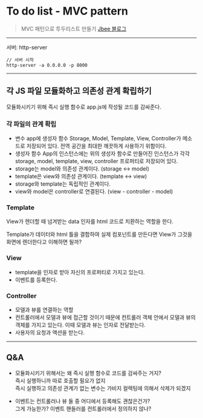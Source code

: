 # To do list - MVC pattern

> MVC 패턴으로 투두리스트 만들기
> [Jbee 블로그](https://asfirstalways.tistory.com/248)

---

서버: http-server

```terminal
// 서버 시작
http-server -a 0.0.0.0 -p 8000
```

---

## 각 JS 파일 모듈화하고 의존성 관계 확립하기

모듈화시키기 위해 즉시 실행 함수로 app.js에 작성될 코드를 감싸준다.

### 각 파일의 관계 확립

- 변수 app에 생성자 함수 Storage, Model, Template, View, Controller가 메소드로 저장되어 있다. 전역 공간을 최대한 깨끗하게 사용하기 위함이다.
- 생성자 함수 App의 인스턴스에는 위의 생성자 함수로 만들어진 인스턴스가 각각 storage, model, template, view, controller 프로퍼티로 저장되어 있다.
- storage는 model와 의존성 관계이다. (storage <-> model)
- template은 view와 의존성 관계이다. (template <-> view)
- storage와 template는 독립적인 관계이다.
- view와 model은 controller로 연결된다. (view - controller - model)

### Template

View가 렌더할 때 넘겨받는 data 인자를 html 코드로 치환하는 역할을 한다.

Template가 데이터와 html 틀을 결합하여 실제 컴포넌트를 만든다면 View가 그것을 화면에 렌더한다고 이해하면 될까?

### View

- template을 인자로 받아 자신의 프로퍼티로 가지고 있는다.
- 이벤트를 등록한다.

### Controller

- 모델과 뷰를 연결하는 역할
- 컨트롤러에서 모델과 뷰에 접근할 것이기 때문에 컨트롤러 객체 안에서 모델과 뷰의 객체를 가지고 있는다. 이때 모델과 뷰는 인자로 전달받는다.
- 사용자의 요청과 액션을 받는다.

---

## Q&A

- 모듈화시키기 위해서는 왜 즉시 실행 함수로 코드를 감싸주는 거지?  
  즉시 실행하니까 따로 호출할 필요가 없지  
  즉시 실행하고 의존성 관계가 없는 변수는 가비지 컬렉팅에 의해서 삭제가 되겠지

- 이벤트는 컨트롤러나 뷰 둘 중 어디에서 등록해도 괜찮은건가?  
  그게 가능한가? 이벤트 핸들러를 컨트롤러에서 정의하지 않나?

